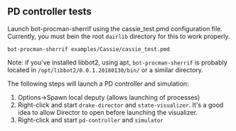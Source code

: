 ## PD controller tests
Launch bot-procman-sherrif using the cassie_test.pmd configuration file.
Currently, you must bein the root `dairlib` directory for this to work properly.
```
bot-procman-sherrif examples/Cassie/cassie_test.pmd
```
Note: if you've installed libbot2, using apt, `bot-procman-sherrif` is probably located in `/opt/libbot2/0.0.1.20180130/bin/` or a similar directory.

The following steps will launch a PD controller and simulation:
1. Options->Spawn local deputy (allows launching of processes)
2. Right-click and start `drake-director` and `state-visualizer`. It's a good idea to allow Director to open before launching the visualizer.
3. Right-click and start `pd-controller` and `simulator`